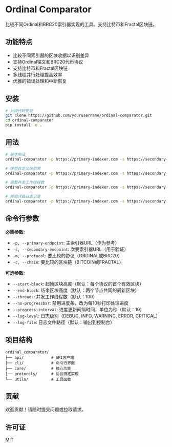 # Ordinal Comparator

比较不同Ordinal和BRC20索引器实现的工具。支持比特币和Fractal区块链。

## 功能特点

- 比较不同索引器的区块收据以识别差异
- 支持Ordinal铭文和BRC20代币协议
- 支持比特币和Fractal区块链
- 多线程并行处理提高效率
- 优雅的错误处理和中断恢复

## 安装

```bash
# 从源代码安装
git clone https://github.com/yourusername/ordinal-comparator.git
cd ordinal-comparator
pip install -e .
```

## 用法

```bash
# 基本用法
ordinal-comparator -p https://primary-indexer.com -s https://secondary-indexer.com -m ordinal -c bitcoin

# 使用自定义块范围
ordinal-comparator -p https://primary-indexer.com -s https://secondary-indexer.com -m brc20 -c bitcoin --start-block 780000 --end-block 785000

# 调整并发工作线程数
ordinal-comparator -p https://primary-indexer.com -s https://secondary-indexer.com -m ordinal -c bitcoin --threads 100

# 使用详细日志记录
ordinal-comparator -p https://primary-indexer.com -s https://secondary-indexer.com -m brc20 -c bitcoin --log-level DEBUG --log-file comparison.log
```

## 命令行参数

**必需参数:**
- `-p, --primary-endpoint`: 主索引器URL（作为参考）
- `-s, --secondary-endpoint`: 次要索引器URL（用于验证）
- `-m, --protocol`: 要比较的协议（ORDINAL或BRC20）
- `-c, --chain`: 要比较的区块链（BITCOIN或FRACTAL）

**可选参数:**
- `--start-block`: 起始区块高度（默认：每个协议的首个有效区块）
- `--end-block`: 结束区块高度（默认：两个节点共同的最新区块）
- `--threads`: 并发工作线程数（默认：100）
- `--no-progressbar`: 禁用进度条，改为每10秒打印处理进度
- `--progress-interval`: 进度更新间隔时间，单位为秒（默认：10）
- `--log-level`: 日志级别（DEBUG, INFO, WARNING, ERROR, CRITICAL）
- `--log-file`: 日志文件路径（默认：输出到控制台）

## 项目结构

```
ordinal_comparator/
├── api/            # API客户端
├── cli/            # 命令行界面
├── core/           # 核心功能
├── protocols/      # 协议特定实现
└── utils/          # 工具函数
```

## 贡献

欢迎贡献！请随时提交问题或拉取请求。

## 许可证

MIT 